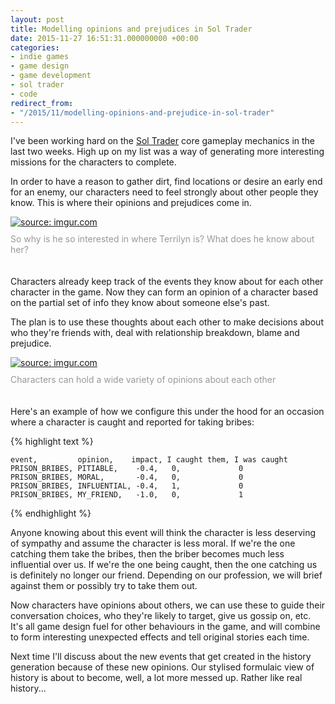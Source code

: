 ```yaml
---
layout: post
title: Modelling opinions and prejudices in Sol Trader
date: 2015-11-27 16:51:31.000000000 +00:00
categories:
- indie games
- game design
- game development
- sol trader
- code
redirect_from:
- "/2015/11/modelling-opinions-and-prejudice-in-sol-trader"
---
```

I've been working hard on the [Sol Trader](http://soltrader.net) core gameplay mechanics in the last two weeks. High up on my list was a way of generating more interesting missions for the characters to complete.

In order to have a reason to gather dirt, find locations or desire an early end for an enemy, our characters need to feel strongly about other people they know. This is where their opinions and prejudices come in.

<div><a href="http://imgur.com/7Zt8unW"><img src="http://i.imgur.com/7Zt8unW.png" title="source: imgur.com"/></a>
<div style='color: #999; padding: 10px 0 20px 0px'>So why is he so interested in where Terrilyn is? What does he know about her?</div></div>

Characters already keep track of the events they know about for each other character in the game. Now they can form an opinion of a character based on the partial set of info they know about someone else's past.

The plan is to use these thoughts about each other to make decisions about who they're friends with, deal with relationship breakdown, blame and prejudice.

<div><a href="http://imgur.com/Px17oXw"><img src="http://i.imgur.com/Px17oXw.png" title="source: imgur.com"/></a>
<div style='color: #999; padding: 10px 0 20px 0px'>Characters can hold a wide variety of opinions about each other</div></div>

Here's an example of how we configure this under the hood for an occasion where a character is caught and reported for taking bribes:

{% highlight text %}

    event,         opinion,    impact, I caught them, I was caught
    PRISON_BRIBES, PITIABLE,    -0.4,   0,             0
    PRISON_BRIBES, MORAL,       -0.4,   0,             0
    PRISON_BRIBES, INFLUENTIAL, -0.4,   1,             0
    PRISON_BRIBES, MY_FRIEND,   -1.0,   0,             1

{% endhighlight %}

Anyone knowing about this event will think the character is less deserving of sympathy and assume the character is less moral. If we're the one catching them take the bribes, then the briber becomes much less influential over us. If we're the one being caught, then the one catching us is definitely no longer our friend. Depending on our profession, we will brief against them or possibly try to take them out.

Now characters have opinions about others, we can use these to guide their conversation choices, who they're likely to target, give us gossip on, etc. It's all game design fuel for other behaviours in the game, and will combine to form interesting unexpected effects and tell original stories each time.

Next time I'll discuss about the new events that get created in the history generation because of these new opinions. Our stylised formulaic view of history is about to become, well, a lot more messed up. Rather like real history...
